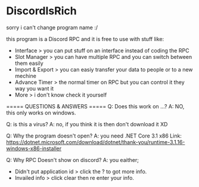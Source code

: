 # DiscordIsRich
sorry i can't change program name :/

this program is a Discord RPC and it is free to use
with stuff like:
- Interface > you can put stuff on an interface instead of coding the RPC
- Slot Manager > you can have multiple RPC and you can switch between them easily
- Import & Export > you can easiy transfer your data to people or to a new mechine
- Advance Timer > the normal timer on RPC but you can control it they way you want it
- More > i don't know check it yourself

===== QUESTIONS & ANSWERS =====
Q: Does this work on ...?
A: NO, this only works on windows.

Q: is this a virus?
A: no, if you think it is then don't download it XD

Q: Why the program doesn't open?
A: you need .NET Core 3.1 x86
Link: https://dotnet.microsoft.com/download/dotnet/thank-you/runtime-3.1.16-windows-x86-installer

Q: Why RPC Doesn't show on discord?
A: you eaither;
- Didn't put application id > click the ? to got more info.
- Invailed info > click clear then re enter your info.
